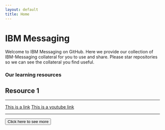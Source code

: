 ```yaml
---
layout: default
title: Home
---
```

<div id="title">
    <h1>IBM Messaging</h1>
    <p>Welcome to IBM Messaging on GitHub. Here we provide our collection of IBM-Messaging collateral for you to use and share. Please star repositories so we can see the collateral you find useful.</p>
</div>

<h3>Our learning resources</h3>

<div id="resource1">
    <h2>Resource 1</h2>
    <hr>
    <a href="https://en.wikipedia.org/wiki/%22Hello,_World!%22_program">This is a link</a>
    <a href="https://www.youtube.com/watch?v=Yw6u6YkTgQ4">This is a youtube link</a>
    
</div>
<hr>
<div>
    <button>Click here to see more</button>
</div>